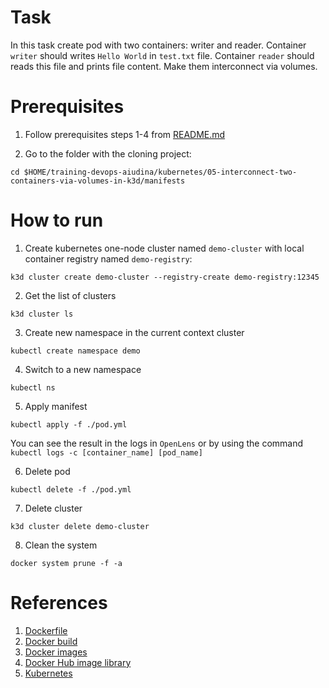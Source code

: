 # Task
In this task create pod with two containers: writer and reader. Container `writer` should writes `Hello World` in `test.txt` file.
Container `reader` should reads this file and prints file content. Make them interconnect via volumes.

# Prerequisites

1. Follow prerequisites steps 1-4 from [README.md](../../README.md)

2. Go to the folder with the cloning project:
```
cd $HOME/training-devops-aiudina/kubernetes/05-interconnect-two-containers-via-volumes-in-k3d/manifests
```

  
    
# How to run 

1. Create kubernetes one-node cluster named `demo-cluster` with local container registry named `demo-registry`:
```
k3d cluster create demo-cluster --registry-create demo-registry:12345
```
2. Get the list of clusters
```
k3d cluster ls
```
3. Create new namespace in the current context cluster
```
kubectl create namespace demo
```
4. Switch to a new namespace 
```
kubectl ns 
```
5.  Apply manifest
```
kubectl apply -f ./pod.yml
```

You can see the result in the logs in `OpenLens`
or by using the command `kubectl logs -c [container_name] [pod_name]`

6. Delete pod
```
kubectl delete -f ./pod.yml
```
7. Delete cluster
```
k3d cluster delete demo-cluster
```
8. Clean the system
```
docker system prune -f -a 
```


# References
1. [Dockerfile](https://docs.docker.com/engine/reference/builder/)
2. [Docker build](https://docs.docker.com/engine/reference/commandline/build/)
3. [Docker images](https://docs.docker.com/engine/reference/commandline/images/)
4. [Docker Hub image library](https://hub.docker.com/)
5. [Kubernetes](https://kubernetes.io/docs/reference/generated/kubectl/kubectl-commands#logs)

